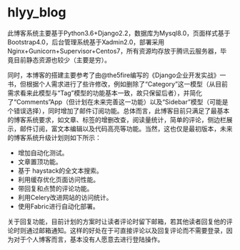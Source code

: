 # hlyy_blog

  此博客系统主要基于Python3.6+Django2.2，数据库为Mysql8.0，页面样式基于Bootstrap4.0，后台管理系统基于Xadmin2.0，部署采用Nginx+Gunicorn+Supervisor+Centos7，所有资源均存放于腾讯云服务器，毕竟目前静态资源也较少（主要是穷）。

  同时，本博客的搭建主要参考了由@the5fire编写的《Django企业开发实战》一书，但根据个人需求进行了些许修改，例如删除了“Category”这一模型（从目前需求看来此模型与“Tag”模型的功能基本一致，故只保留后者），并简化了“Comments”App（但计划在未来完善这一功能）以及“Sidebar”模型（可能是个错误选择），同时增加了邮件订阅功能。总体而言，此博客目前只满足了最基本的博客系统要求，如文章、标签的增删改查，阅读量统计，简单的评论，侧边栏展示，邮件订阅，富文本编辑以及代码高亮等功能。当然，这也仅是最初版本，未来的博客系统升级计划则如下所示：
  
* 增加自动化测试。
* 文章置顶功能。
* 基于 haystack的全文本搜索。
* 利用缓存优化页面访问性能。
* 带回复和点赞的评论功能。
* 利用Celery改进网站的访问统计。
* 使用Fabric进行自动化部署。

关于回复功能，目前计划的方案时让读者评论时留下邮箱，若其他读者回复他的评论时则通过邮箱通知。这样的好处在于可直接评论以及回复评论而不需要登录，因为对于个人博客而言，基本没有人愿意去进行登陆操作。

